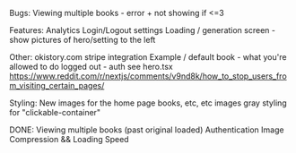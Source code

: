 Bugs:
Viewing multiple books - error + not showing if <=3

Features:
Analytics
Login/Logout settings
Loading / generation screen - show pictures of hero/setting to the left

Other:
okistory.com
stripe integration
Example / default book - what you're allowed to do logged out - auth see hero.tsx
https://www.reddit.com/r/nextjs/comments/v9nd8k/how_to_stop_users_from_visiting_certain_pages/

Styling:
New images for the home page
books, etc, etc
images
gray styling for "clickable-container"

DONE:
Viewing multiple books (past original loaded)
Authentication
Image Compression && Loading Speed
